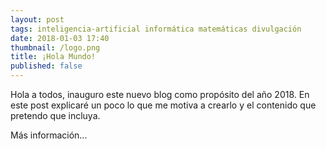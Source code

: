 ```yaml
---
layout: post
tags: inteligencia-artificial informática matemáticas divulgación
date: 2018-01-03 17:40
thumbnail: /logo.png
title: ¡Hola Mundo!
published: false
---
```


Hola a todos, inauguro este nuevo blog como propósito del año 2018. En este post explicaré un poco lo que me motiva a crearlo y el contenido que pretendo que incluya.

<!--more-->

Más información...
